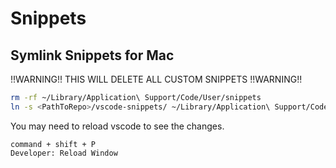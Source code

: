 # Snippets

## Symlink Snippets for Mac

!!WARNING!! THIS WILL DELETE ALL CUSTOM SNIPPETS !!WARNING!!

```bash
rm -rf ~/Library/Application\ Support/Code/User/snippets
ln -s <PathToRepo>/vscode-snippets/ ~/Library/Application\ Support/Code/User/snippets
```

You may need to reload vscode to see the changes.

```
command + shift + P
Developer: Reload Window
```
